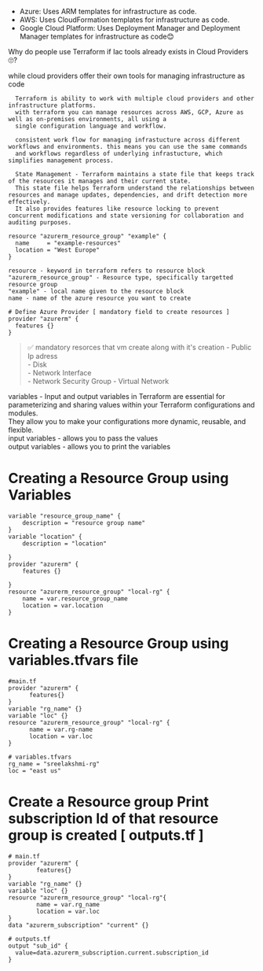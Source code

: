 - Azure: Uses ARM templates for infrastructure as code.
- AWS: Uses CloudFormation templates for infrastructure as code.
- Google Cloud Platform: Uses Deployment Manager and Deployment Manager templates for infrastructure as code😊

Why do people use Terraform if Iac tools already exists in Cloud Providers🙄?

while cloud providers offer their own tools for managing infrastructure as code

      Terraform is ability to work with multiple cloud providers and other infrastructure platforms.
      with terraform you can manage resources across AWS, GCP, Azure as well as on-premises environments, all using a 
      single configuration language and workflow.
      
      consistent work flow for managing infrastucture across different workflows and environments. this means you can use the same commands
      and workflows regardless of underlying infrastucture, which simplifies management process.
      
      State Management - Terraform maintains a state file that keeps track of the resources it manages and their current state. 
      This state file helps Terraform understand the relationships between resources and manage updates, dependencies, and drift detection more effectively.
      It also provides features like resource locking to prevent concurrent modifications and state versioning for collaboration and auditing purposes.


```
resource "azurerm_resource_group" "example" {
  name     = "example-resources"
  location = "West Europe"
}

resource - keyword in terraform refers to resource block
"azurerm_resource_group" - Resource type, specifically targetted resource group
"example" - local name given to the resource block
name - name of the azure resource you want to create
```
```
# Define Azure Provider [ mandatory field to create resources ]
provider "azurerm" {
  features {}         
}
```

>✅ mandatory resorces that vm create along with it's creation
      - Public Ip adress  
      - Disk  
      - Network Interface  
      - Network Security Group
      - Virtual Network

variables - Input and output variables in Terraform are essential for parameterizing and sharing values within your Terraform configurations and modules.   
They allow you to make your configurations more dynamic, reusable, and flexible.  
      input variables - allows you to pass the values  
      output variables - allows you to print the variables  
# Creating a Resource Group using Variables
```
variable "resource_group_name" {
    description = "resource group name"  
}
variable "location" {
    description = "location"
  
}
provider "azurerm" {
    features {}
    
}
resource "azurerm_resource_group" "local-rg" {
    name = var.resource_group_name
    location = var.location
}
```
# Creating a Resource Group using variables.tfvars file  
```
#main.tf
provider "azurerm" {
      features{}
}
variable "rg_name" {}
variable "loc" {}
resource "azurerm_resource_group" "local-rg" {
      name = var.rg-name
      location = var.loc
}
```
```
# variables.tfvars
rg_name = "sreelakshmi-rg"
loc = "east us"
```
# Create a Resource group Print subscription Id of that resource group is created [ outputs.tf ]
```
# main.tf
provider "azurerm" {
        features{}
}
variable "rg_name" {}
variable "loc" {}
resource "azurerm_resource_group" "local-rg"{
        name = var.rg_name
        location = var.loc
}
data "azurerm_subscription" "current" {}
```
```
# outputs.tf
output "sub_id" {
  value=data.azurerm_subscription.current.subscription_id
}
```


